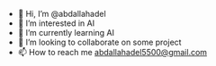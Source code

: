 - 👋 Hi, I’m @abdallahadel
- 👀 I’m interested in AI
- 🌱 I’m currently learning AI
- 💞️ I’m looking to collaborate on some project 
- 📫 How to reach me abdallahadel5500@gmail.com

<!---
abdallahadel5500/abdallahadel5500 is a ✨ special ✨ repository because its `README.md` (this file) appears on your GitHub profile.
You can click the Preview link to take a look at your changes.
--->
